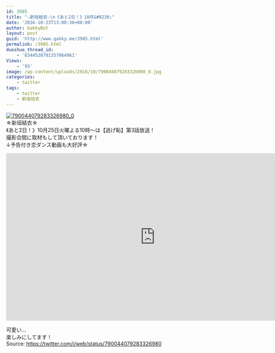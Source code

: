 ```yaml
---
id: 3985
title: "☆新垣結衣☆\n《あと2日！》10月&#8230;"
date: '2016-10-23T13:00:36+08:00'
author: GakkyBot
layout: post
guid: 'http://www.gakky.me/3985.html'
permalink: /3985.html
duoshuo_thread_id:
    - '6344520701357064961'
Views:
    - '93'
image: /wp-content/uploads/2016/10/790044079283326980_0.jpg
categories:
    - twitter
tags:
    - twitter
    - 新垣结衣
---
```


[![790044079283326980_0](http://www.yui-aragaki.org/wp-content/uploads/2016/10/790044079283326980_0.jpg)](http://www.yui-aragaki.org/wp-content/uploads/2016/10/790044079283326980_0.jpg)  
☆新垣結衣☆  
《あと2日！》10月25日火曜よる10時〜は【逃げ恥】第3話放送！  
撮影合間に取材もして頂いております！  
↓予告付き恋ダンス動画も大好評☆  
<iframe allowfullscreen="" frameborder="0" height="456" loading="lazy" src="https://www.youtube.com/embed/q25BX8OzEYg?feature=oembed" width="810"></iframe>

可愛い…  
楽しみにしてます！  
Source: <https://twitter.com/i/web/status/790044079283326980>